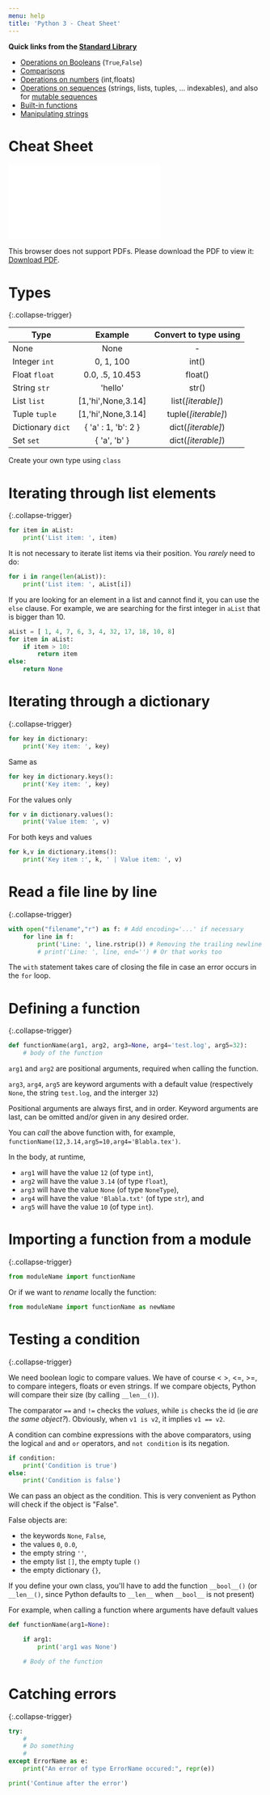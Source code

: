 ```yaml
---
menu: help
title: 'Python 3 - Cheat Sheet'
---
```


**Quick links from the [Standard Library](https://docs.python.org/3.7/library/index.html)**

* [Operations on Booleans](https://docs.python.org/3.7/library/stdtypes.html#boolean-operations-and-or-not) (`True`,`False`)
* [Comparisons](https://docs.python.org/3.7/library/stdtypes.html#comparisons)
* [Operations on numbers](https://docs.python.org/3.7/library/stdtypes.html#numeric-types-int-float-complex) (int,floats)
* [Operations on sequences](https://docs.python.org/3.7/library/stdtypes.html#common-sequence-operations) (strings, lists, tuples, ... indexables), and also for [mutable sequences](https://docs.python.org/3.7/library/stdtypes.html#mutable-sequence-types)
* [Built-in functions](https://docs.python.org/3.7/library/functions.html)
* [Manipulating strings](https://docs.python.org/3.7/library/stdtypes.html#string-methods)


# Cheat Sheet

<object data="../img/cheat_sheet.pdf" type="application/pdf" width="700px" height="700px">
    <embed src="../img/cheat_sheet.pdf">
        <p>This browser does not support PDFs. Please download the PDF to view it: <a href="../img/cheat_sheet.pdf">Download PDF</a>.</p>
    </embed>
</object>


# Types
{:.collapse-trigger}

| Type  	| Example  	| Convert to type using |
|-----------|:---------:|:---------------------:|
| None   	|  None 	|  - 	|
| Integer `int`  	|  0, 1, 100 	|  int() 	|
| Float  `float`	|  0.0, .5, 10.453 	|  float() 	|
| String `str` 	|  'hello' 	| str()  	|
| List `list` 	|  [1,'hi',None,3.14] 	| list(_[iterable]_)  	|
| Tuple `tuple` 	|  [1,'hi',None,3.14] 	| tuple(_[iterable]_)  	|
| Dictionary `dict` 	|  { 'a' : 1, 'b': 2 } 	| dict(_[iterable]_)  	|
| Set `set` 	|  { 'a', 'b' } 	| dict(_[iterable]_)  	|

Create your own type using `class`


# Iterating through list elements
{:.collapse-trigger}

```python
for item in aList:
	print('List item: ', item)
```

It is not necessary to iterate list items via their position.
You _rarely_ need to do:

```python
for i in range(len(aList)):
	print('List item: ', aList[i])
```

If you are looking for an element in a list and cannot find it, you can use the `else` clause.
For example, we are searching for the first integer in `aList` that is bigger than 10.

```python
aList = [ 1, 4, 7, 6, 3, 4, 32, 17, 18, 10, 8]
for item in aList:
	if item > 10:
		return item
else:
	return None
```


# Iterating through a dictionary
{:.collapse-trigger}

```python
for key in dictionary:
	print('Key item: ', key)
```

Same as

```python
for key in dictionary.keys():
	print('Key item: ', key)
```

For the values only

```python
for v in dictionary.values():
	print('Value item: ', v)
```

For both keys and values

```python
for k,v in dictionary.items():
	print('Key item :', k, ' | Value item: ', v)
```

# Read a file line by line
{:.collapse-trigger}

```python
with open("filename","r") as f: # Add encoding='...' if necessary
	for line in f:
		print('Line: ', line.rstrip()) # Removing the trailing newline character
		# print('Line: ', line, end='') # Or that works too
```

The `with` statement takes care of closing the file in case an error occurs in the `for` loop.

# Defining a function
{:.collapse-trigger}

```python
def functionName(arg1, arg2, arg3=None, arg4='test.log', arg5=32):
	# body of the function
```

`arg1` and `arg2` are positional arguments, required when calling the function.

`arg3`, `arg4`, `arg5` are keyword arguments with a default value (respectively `None`, the string `test.log`, and the interger `32`)

Positional arguments are always first, and in order.
Keyword arguments are last, can be omitted and/or given in any desired order.

You can _call_ the above function with, for example, `functionName(12,3.14,arg5=10,arg4='Blabla.tex')`.

In the body, at runtime,

* `arg1` will have the value `12` (of type `int`),
* `arg2` will have the value `3.14` (of type `float`),
* `arg3` will have the value `None` (of type `NoneType`),
* `arg4` will have the value `'Blabla.txt'` (of type `str`), and
* `arg5` will have the value `10` (of type `int`).

# Importing a function from a module
{:.collapse-trigger}

```python
from moduleName import functionName
```

Or if we want to _rename_ locally the function:

```python
from moduleName import functionName as newName
```

# Testing a condition
{:.collapse-trigger}

We need boolean logic to compare values. We have of course < >, <=, >=, to compare integers, floats or even strings.
If we compare objects, Python will compare their size (by calling `__len__()`).

The comparator `==` and `!=` checks the _values_, while `is` checks
the id (ie _are the same object?_). Obviously, when `v1 is v2`, it
implies `v1 == v2`.

A condition can combine expressions with the above comparators, using
the logical `and` and `or` operators, and `not condition` is its
negation.


```python
if condition:
	print('Condition is true')
else:
	print('Condition is false')
```

We can pass an object as the condition. This is very convenient as Python will check if the object is "False".

False objects are:

* the keywords `None`, `False`,
* the values `0`, `0.0`,
* the empty string `''`,
* the empty list `[]`, the empty tuple `()`
* the empty dictionary `{}`,

If you define your own class, you'll have to add the function
`__bool__()` (or `__len__()`, since Python defaults to `__len__` when
`__bool__` is not present)

For example, when calling a function where arguments have default values

```python
def functionName(arg1=None):

	if arg1:
		print('arg1 was None')

	# Body of the function
```

# Catching errors
{:.collapse-trigger}

```python
try:
	#
	# Do something
	#
except ErrorName as e:
	print("An error of type ErrorName occured:", repr(e))

print('Continue after the error')
```
